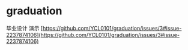 # graduation
毕业设计
演示
[https://github.com/YCL0101/graduation/issues/3#issue-2237874106](https://github.com/YCL0101/graduation/issues/3#issue-2237874106)
